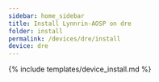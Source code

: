 ```yaml
---
sidebar: home_sidebar
title: Install Lynnrin-AOSP on dre
folder: install
permalink: /devices/dre/install
device: dre
---
```

{% include templates/device_install.md %}
